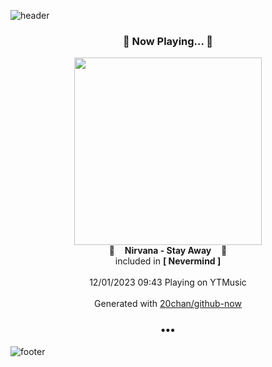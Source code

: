 ![header](https://capsule-render.vercel.app/api?type=wave&height=170&section=header&fontColor=090707&fontAlignX=45&fontAlignY=65&fontSize=100)

<h3 align="center">🎵 Now Playing... 🎵</h3>
<p align="center">
  <a href="https://music.youtube.com/watch?v=UGA6zBEyo8Y">
    <img width="300" src="https://lh3.googleusercontent.com/eyKiPBSqEu556sYTd_IyZhfxun5e_hatZ9tAyu8bnmVRgtbM3aW-SXUvhVX-d7s1oU0Yf3a38JOuYMZK5w">
  </a>
  <br>
  🎵&nbsp&nbsp&nbsp <b>Nirvana - Stay Away</b> &nbsp&nbsp&nbsp🎵
  <br>
  included in <b>[ Nevermind ]</b>
  
  <br />
  <br />
  12/01/2023 09:43 Playing on YTMusic
  <br />
  <br />
  Generated with <a href="https://github.com/20chan/github-now">20chan/github-now</a>
</p>

<h3 align="center">•••</h3>

![footer](https://capsule-render.vercel.app/api?type=wave&height=150&section=footer)
